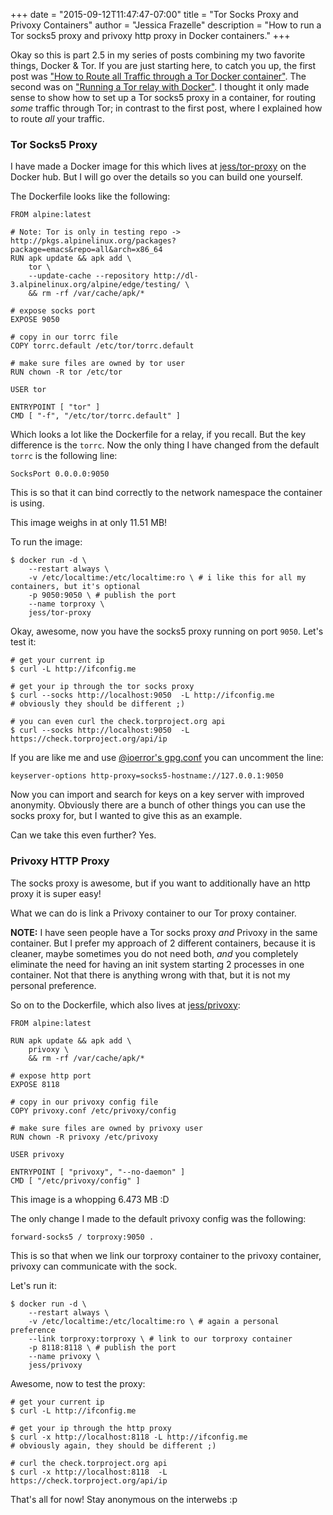 +++
date = "2015-09-12T11:47:47-07:00"
title = "Tor Socks Proxy and Privoxy Containers"
author = "Jessica Frazelle"
description = "How to run a Tor socks5 proxy and privoxy http proxy in Docker containers."
+++

Okay so this is part 2.5 in my series of posts combining my two
favorite things, Docker & Tor. If you are just starting here, to catch you up,
the first post was 
["How to Route all Traffic through a Tor Docker container"](/post/routing-traffic-through-tor-docker-container/). 
The second was on ["Running a Tor relay with Docker"](/post/running-a-tor-relay-with-docker/).
I thought it only made sense to show how to set up a Tor socks5 proxy in
a container, for routing _some_ traffic through Tor; in contrast to the first
post, where I explained how to route _all_ your traffic.


### Tor Socks5 Proxy

I have made a Docker image for this which lives at 
[jess/tor-proxy](https://hub.docker.com/r/jess/tor-proxy/) 
on the Docker hub. But I will go over the details so you can build one
yourself.

The Dockerfile looks like the following:

```bsh
FROM alpine:latest

# Note: Tor is only in testing repo -> http://pkgs.alpinelinux.org/packages?package=emacs&repo=all&arch=x86_64
RUN apk update && apk add \
    tor \
    --update-cache --repository http://dl-3.alpinelinux.org/alpine/edge/testing/ \
    && rm -rf /var/cache/apk/*

# expose socks port
EXPOSE 9050

# copy in our torrc file
COPY torrc.default /etc/tor/torrc.default

# make sure files are owned by tor user
RUN chown -R tor /etc/tor

USER tor

ENTRYPOINT [ "tor" ]
CMD [ "-f", "/etc/tor/torrc.default" ]
```

Which looks a lot like the Dockerfile for a relay, if you recall. But the key
difference is the `torrc`. Now the only thing I have changed from the default
`torrc` is the following line:

```
SocksPort 0.0.0.0:9050
```

This is so that it can bind correctly to the network namespace the container
is using.

This image weighs in at only 11.51 MB!

To run the image:

```bsh
$ docker run -d \
    --restart always \
    -v /etc/localtime:/etc/localtime:ro \ # i like this for all my containers, but it's optional
    -p 9050:9050 \ # publish the port
    --name torproxy \
    jess/tor-proxy
```

Okay, awesome, now you have the socks5 proxy running on port `9050`. Let's test
it:

```bsh
# get your current ip
$ curl -L http://ifconfig.me

# get your ip through the tor socks proxy
$ curl --socks http://localhost:9050  -L http://ifconfig.me
# obviously they should be different ;)

# you can even curl the check.torproject.org api
$ curl --socks http://localhost:9050  -L https://check.torproject.org/api/ip
```

If you are like me and use 
[@ioerror's gpg.conf](https://github.com/ioerror/duraconf/blob/master/configs/gnupg/gpg.conf) 
you can uncomment the line:

```
keyserver-options http-proxy=socks5-hostname://127.0.0.1:9050
```

Now you can import and search for keys on a key server with
improved anonymity. Obviously there are a bunch of other things you can use the
socks proxy for, but I wanted to give this as an example.

Can we take this even further? Yes.

### Privoxy HTTP Proxy

The socks proxy is awesome, but if you want to additionally have an http proxy
it is super easy!

What we can do is link a Privoxy container to our Tor proxy container. 

**NOTE:** I have seen people have a Tor socks proxy _and_ Privoxy in the same container.
But I prefer my approach of 2 different containers, because it is cleaner,
maybe sometimes you do not need both, _and_ you completely eliminate the need for
having an init system starting 2 processes in one container. Not that there is
anything wrong with that, but it is not my personal preference.

So on to the Dockerfile, which also lives at [jess/privoxy](https://hub.docker.com/r/jess/privoxy/):

```bsh
FROM alpine:latest

RUN apk update && apk add \
    privoxy \
    && rm -rf /var/cache/apk/*

# expose http port
EXPOSE 8118

# copy in our privoxy config file
COPY privoxy.conf /etc/privoxy/config

# make sure files are owned by privoxy user
RUN chown -R privoxy /etc/privoxy

USER privoxy

ENTRYPOINT [ "privoxy", "--no-daemon" ]
CMD [ "/etc/privoxy/config" ]
```

This image is a whopping 6.473 MB :D

The only change I made to the default privoxy config was the following:

```
forward-socks5 / torproxy:9050 .
```

This is so that when we link our torproxy container to the privoxy container,
privoxy can communicate with the sock.

Let's run it:

```bsh
$ docker run -d \
    --restart always \
    -v /etc/localtime:/etc/localtime:ro \ # again a personal preference
    --link torproxy:torproxy \ # link to our torproxy container
    -p 8118:8118 \ # publish the port
    --name privoxy \
    jess/privoxy
```

Awesome, now to test the proxy:

```bsh
# get your current ip
$ curl -L http://ifconfig.me

# get your ip through the http proxy
$ curl -x http://localhost:8118 -L http://ifconfig.me
# obviously again, they should be different ;)

# curl the check.torproject.org api
$ curl -x http://localhost:8118  -L https://check.torproject.org/api/ip
```

That's all for now! Stay anonymous on the interwebs :p

